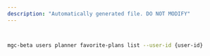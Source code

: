 ```yaml
---
description: "Automatically generated file. DO NOT MODIFY"
---
```


```bash


mgc-beta users planner favorite-plans list --user-id {user-id}

```